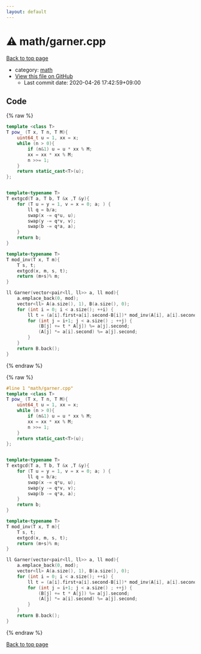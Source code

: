 ```yaml
---
layout: default
---
```


<!-- mathjax config similar to math.stackexchange -->
<script type="text/javascript" async
  src="https://cdnjs.cloudflare.com/ajax/libs/mathjax/2.7.5/MathJax.js?config=TeX-MML-AM_CHTML">
</script>
<script type="text/x-mathjax-config">
  MathJax.Hub.Config({
    TeX: { equationNumbers: { autoNumber: "AMS" }},
    tex2jax: {
      inlineMath: [ ['$','$'] ],
      processEscapes: true
    },
    "HTML-CSS": { matchFontHeight: false },
    displayAlign: "left",
    displayIndent: "2em"
  });
</script>

<script type="text/javascript" src="https://cdnjs.cloudflare.com/ajax/libs/jquery/3.4.1/jquery.min.js"></script>
<script src="https://cdn.jsdelivr.net/npm/jquery-balloon-js@1.1.2/jquery.balloon.min.js" integrity="sha256-ZEYs9VrgAeNuPvs15E39OsyOJaIkXEEt10fzxJ20+2I=" crossorigin="anonymous"></script>
<script type="text/javascript" src="../../assets/js/copy-button.js"></script>
<link rel="stylesheet" href="../../assets/css/copy-button.css" />


# :warning: math/garner.cpp

<a href="../../index.html">Back to top page</a>

* category: <a href="../../index.html#7e676e9e663beb40fd133f5ee24487c2">math</a>
* <a href="{{ site.github.repository_url }}/blob/master/math/garner.cpp">View this file on GitHub</a>
    - Last commit date: 2020-04-26 17:42:59+09:00




## Code

<a id="unbundled"></a>
{% raw %}
```cpp
template <class T>
T pow_ (T x, T n, T M){
    uint64_t u = 1, xx = x;
    while (n > 0){
        if (n&1) u = u * xx % M;
        xx = xx * xx % M;
        n >>= 1;
    }
    return static_cast<T>(u);
};


template<typename T>
T extgcd(T a, T b, T &x ,T &y){
    for (T u = y = 1, v = x = 0; a; ) {
        ll q = b/a;
        swap(x -= q*u, u);
        swap(y -= q*v, v);
        swap(b -= q*a, a);
    }
    return b;
}

template<typename T>
T mod_inv(T x, T m){
    T s, t;
    extgcd(x, m, s, t);
    return (m+s)% m;
}

ll Garner(vector<pair<ll, ll>> a, ll mod){
    a.emplace_back(0, mod);
    vector<ll> A(a.size(), 1), B(a.size(), 0);
    for (int i = 0; i < a.size(); ++i) {
        ll t = (a[i].first+a[i].second-B[i])* mod_inv(A[i], a[i].second) % a[i].second;
        for (int j = i+1; j < a.size() ; ++j) {
            (B[j] += t * A[j]) %= a[j].second;
            (A[j] *= a[i].second) %= a[j].second;
        }
    }
    return B.back();
}

```
{% endraw %}

<a id="bundled"></a>
{% raw %}
```cpp
#line 1 "math/garner.cpp"
template <class T>
T pow_ (T x, T n, T M){
    uint64_t u = 1, xx = x;
    while (n > 0){
        if (n&1) u = u * xx % M;
        xx = xx * xx % M;
        n >>= 1;
    }
    return static_cast<T>(u);
};


template<typename T>
T extgcd(T a, T b, T &x ,T &y){
    for (T u = y = 1, v = x = 0; a; ) {
        ll q = b/a;
        swap(x -= q*u, u);
        swap(y -= q*v, v);
        swap(b -= q*a, a);
    }
    return b;
}

template<typename T>
T mod_inv(T x, T m){
    T s, t;
    extgcd(x, m, s, t);
    return (m+s)% m;
}

ll Garner(vector<pair<ll, ll>> a, ll mod){
    a.emplace_back(0, mod);
    vector<ll> A(a.size(), 1), B(a.size(), 0);
    for (int i = 0; i < a.size(); ++i) {
        ll t = (a[i].first+a[i].second-B[i])* mod_inv(A[i], a[i].second) % a[i].second;
        for (int j = i+1; j < a.size() ; ++j) {
            (B[j] += t * A[j]) %= a[j].second;
            (A[j] *= a[i].second) %= a[j].second;
        }
    }
    return B.back();
}

```
{% endraw %}

<a href="../../index.html">Back to top page</a>

